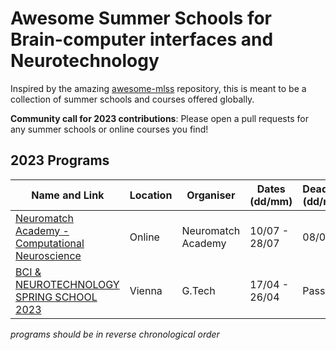 # Awesome Summer Schools for Brain-computer interfaces and Neurotechnology 

Inspired by the amazing [awesome-mlss](https://github.com/sshkhr/awesome-mlss) repository, this is meant to be a 
collection of summer schools and courses offered globally.

**Community call for 2023 contributions**: Please open a pull requests for any summer schools or online courses
you find!

## 2023 Programs

| Name and Link                                                                            | Location | Organiser          | Dates (dd/mm) | Deadline (dd/mm) | Notes |
|------------------------------------------------------------------------------------------|----------|--------------------|---------------|------------------|-------|
| [Neuromatch Academy - Computational Neuroscience](https://academy.neuromatch.io/courses) | Online   | Neuromatch Academy | 10/07 - 28/07 | 08/05            |       |
| [BCI & NEUROTECHNOLOGY SPRING SCHOOL 2023](https://www.gtec.at/spring-school-2023/)      | Vienna   | G.Tech             | 17/04 - 26/04 | Passed           |       |

*programs should be in reverse chronological order*

